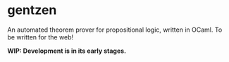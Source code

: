 # gentzen

An automated theorem prover for propositional logic, written in OCaml. To be written for the web!

**WIP: Development is in its early stages.**
